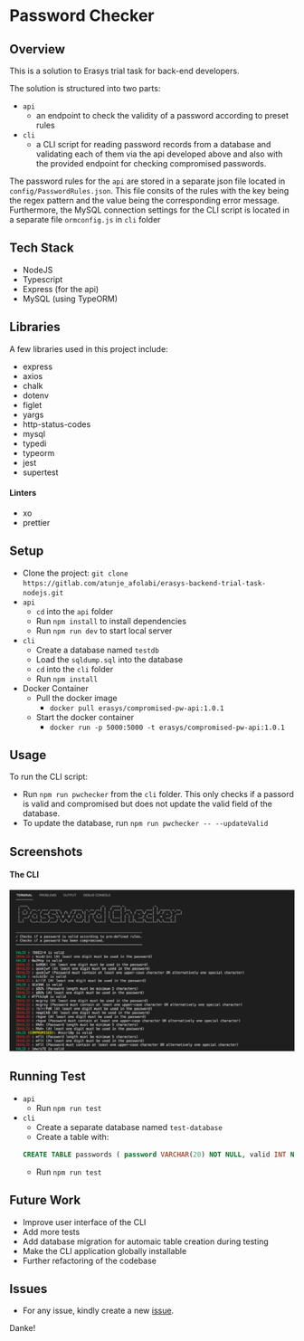 # Password Checker

## Overview

This is a solution to Erasys trial task for back-end developers.

The solution is structured into two parts:

- `api`
  - an endpoint to check the validity of a password according to preset rules
- `cli`
  - a CLI script for reading password records from a database and validating each of them via the api developed above and also with the provided endpoint for checking compromised passwords.

The password rules for the `api` are stored in a separate json file located in `config/PasswordRules.json`. This file consits of the rules with the key being the regex pattern and the value being the corresponding error message. Furthermore, the MySQL connection settings for the CLI script is located in a separate file `ormconfig.js` in `cli` folder

## Tech Stack

- NodeJS
- Typescript
- Express (for the api)
- MySQL (using TypeORM)

## Libraries

A few libraries used in this project include:

- express
- axios
- chalk
- dotenv
- figlet
- yargs
- http-status-codes
- mysql
- typedi
- typeorm
- jest
- supertest

#### Linters

- xo
- prettier

## Setup

- Clone the project: `git clone https://gitlab.com/atunje_afolabi/erasys-backend-trial-task-nodejs.git`
- `api`
  - `cd` into the `api` folder
  - Run `npm install` to install dependencies
  - Run `npm run dev` to start local server
- `cli`
  - Create a database named `testdb`
  - Load the `sqldump.sql` into the database
  - `cd` into the `cli` folder
  - Run `npm install`
- Docker Container
  - Pull the docker image
    - `docker pull erasys/compromised-pw-api:1.0.1`
  - Start the docker container
    - `docker run -p 5000:5000 -t erasys/compromised-pw-api:1.0.1`

## Usage

To run the CLI script:

- Run `npm run pwchecker` from the `cli` folder. This only checks if a passord is valid and compromised but does not update the valid field of the database.
- To update the database, run `npm run pwchecker -- --updateValid`

## Screenshots

#### The CLI

![The CLI](screenshots/cli.png)

## Running Test

- `api`
  - Run `npm run test`
- `cli`
  - Create a separate database named `test-database`
  - Create a table with:
  ```sql
  CREATE TABLE passwords ( password VARCHAR(20) NOT NULL, valid INT NULL DEFAULT NULL, PRIMARY KEY (password) ) ENGINE=InnoDB DEFAULT CHARSET=utf8;
  ```
  - Run `npm run test`

## Future Work

- Improve user interface of the CLI
- Add more tests
- Add database migration for automaic table creation during testing
- Make the CLI application globally installable
- Further refactoring of the codebase

## Issues

- For any issue, kindly create a new [issue](https://gitlab.com/atunje_afolabi/erasys-backend-trial-task-nodejs/-/issues).

Danke!
